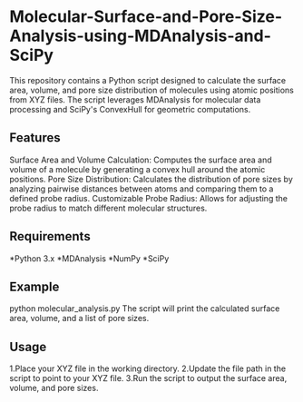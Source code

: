 # Molecular-Surface-and-Pore-Size-Analysis-using-MDAnalysis-and-SciPy
This repository contains a Python script designed to calculate the surface area, volume, and pore size distribution of molecules using atomic positions from XYZ files. The script leverages MDAnalysis for molecular data processing and SciPy's ConvexHull for geometric computations.
## Features
Surface Area and Volume Calculation: Computes the surface area and volume of a molecule by generating a convex hull around the atomic positions.
Pore Size Distribution: Calculates the distribution of pore sizes by analyzing pairwise distances between atoms and comparing them to a defined probe radius.
Customizable Probe Radius: Allows for adjusting the probe radius to match different molecular structures.
## Requirements
*Python 3.x
*MDAnalysis
*NumPy
*SciPy
## Example
python molecular_analysis.py
The script will print the calculated surface area, volume, and a list of pore sizes.
## Usage
1.Place your XYZ file in the working directory.
2.Update the file path in the script to point to your XYZ file.
3.Run the script to output the surface area, volume, and pore sizes.
